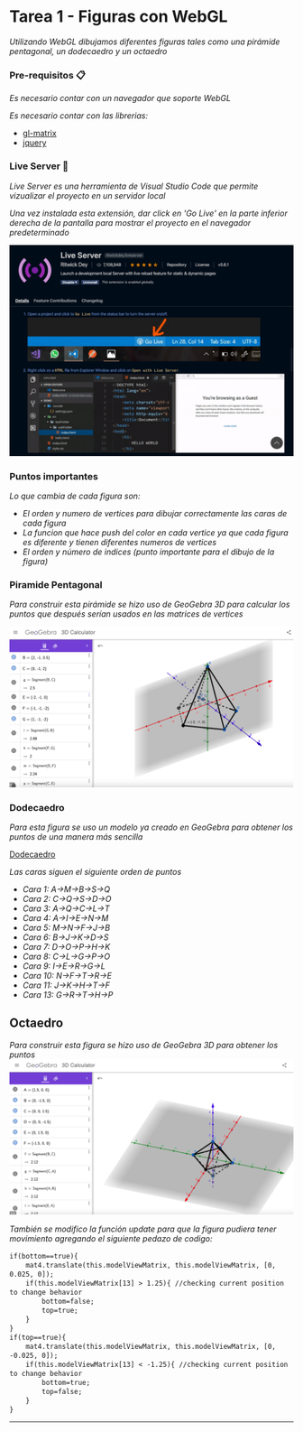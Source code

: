 # Tarea 1 - Figuras con WebGL
_Utilizando WebGL dibujamos diferentes figuras tales como una pirámide pentagonal, un dodecaedro y un octaedro_

### Pre-requisitos 📋

_Es necesario contar con un navegador que soporte WebGL_

_Es necesario contar con las librerias:_
* [gl-matrix](https://github.com/toji/gl-matrix)
* [jquery](https://github.com/jquery/jquery)

### Live Server 🔧

_Live Server es una herramienta de Visual Studio Code que permite vizualizar el proyecto en un servidor local_

_Una vez instalada esta extensión, dar click en 'Go Live' en la parte inferior derecha de la pantalla para mostrar el proyecto en el navegador predeterminado_

<img src="Live Server.png" alt="LiveServerExample"/>

### Puntos importantes

_Lo que cambia de cada figura son:_

* _El orden y numero de vertices para dibujar correctamente las caras de cada figura_
* _La funcion que hace push del color en cada vertice ya que cada figura es diferente y tienen diferentes numeros de vertices_
* _El orden y número de indices (punto importante para el dibujo de la figura)_

### Piramide  Pentagonal

_Para construir esta pirámide se hizo uso de GeoGebra 3D para calcular los puntos que después serían usados en las matrices de vertices_

<img src="Piramide.png" alt="Piramide"/>

### Dodecaedro

_Para esta figura se uso un modelo ya creado en GeoGebra para obtener los puntos de una manera más sencilla_

[Dodecaedro](https://www.geogebra.org/m/wMCYtgcY)

_Las caras siguen el siguiente orden de puntos_

* _Cara 1: A->M->B->S->Q_
* _Cara 2: C->Q->S->D->O_
* _Cara 3: A->Q->C->L->T_
* _Cara 4: A->I->E->N->M_
* _Cara 5: M->N->F->J->B_
* _Cara 6: B->J->K->D->S_
* _Cara 7: D->O->P->H->K_
* _Cara 8: C->L->G->P->O_
* _Cara 9: I->E->R->G->L_
* _Cara 10: N->F->T->R->E_
* _Cara 11: J->K->H->T->F_
* _Cara 13: G->R->T->H->P_

## Octaedro

_Para construir esta figura se hizo uso de GeoGebra 3D para obtener los puntos_
<img src="Octaedro.png" alt="Piramide"/>

_También se modifico la función update para que la figura pudiera tener movimiento agregando el siguiente pedazo de codigo:_
```
if(bottom==true){
    mat4.translate(this.modelViewMatrix, this.modelViewMatrix, [0, 0.025, 0]);
    if(this.modelViewMatrix[13] > 1.25){ //checking current position to change behavior
        bottom=false;
        top=true;
    }
}
if(top==true){
    mat4.translate(this.modelViewMatrix, this.modelViewMatrix, [0, -0.025, 0]);
    if(this.modelViewMatrix[13] < -1.25){ //checking current position to change behavior
        bottom=true;
        top=false;
    }
}
```



---